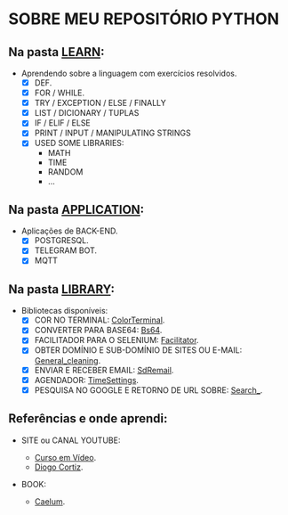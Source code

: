 # SOBRE MEU REPOSITÓRIO PYTHON
 
## Na pasta [LEARN](https://github.com/Mendes1302/Python-Learning/tree/master/Learn):
* Aprendendo sobre a linguagem com exercícios resolvidos.
	- [x] DEF.
	- [x] FOR / WHILE.
	- [x] TRY / EXCEPTION / ELSE / FINALLY
	- [x] LIST / DICIONARY / TUPLAS
	- [x] IF / ELIF / ELSE
	- [x] PRINT / INPUT / MANIPULATING STRINGS
	- [x] USED SOME LIBRARIES:
		* MATH
		* TIME
		* RANDOM
		* ...
 
## Na pasta [APPLICATION](https://github.com/Mendes1302/Python-Learning/tree/master/Application):
* Aplicações de BACK-END.
	- [x] POSTGRESQL.
	- [x] TELEGRAM BOT.
	- [x] MQTT

## Na pasta [LIBRARY](https://github.com/Mendes1302/Python-Learning/tree/master/Library):
* Bibliotecas disponíveis:
	- [x] COR NO TERMINAL: [ColorTerminal](https://github.com/Mendes1302/Python-Learning/blob/master/Library/ColorTerminal.py).
	- [x] CONVERTER PARA BASE64: [Bs64](https://github.com/Mendes1302/Python-Learning/blob/master/Library/Bs64.py).
	- [x] FACILITADOR PARA O SELENIUM: [Facilitator](https://github.com/Mendes1302/Python-Learning/blob/master/Library/Facilitator.py).
	- [x] OBTER DOMÍNIO E SUB-DOMÍNIO DE SITES OU E-MAIL: [General_cleaning](https://github.com/Mendes1302/Python-Learning/blob/master/Library/General_cleaning.py).
	- [x] ENVIAR E RECEBER EMAIL: [SdRemail](https://github.com/Mendes1302/Python-Learning/blob/master/Library/SdRemail.py).
	- [x] AGENDADOR: [TimeSettings](https://github.com/Mendes1302/Python-Learning/blob/master/Library/TimeSettings.py).
	- [x] PESQUISA NO GOOGLE E RETORNO DE URL SOBRE:  [Search_](https://github.com/Mendes1302/Python-Learning/blob/master/Library/Search_.py).
  
## Referências e onde aprendi:
* SITE ou CANAL YOUTUBE:
	* [Curso em Vídeo](https://www.youtube.com/watch?v=nIHq1MtJaKs&list=PLHz_AreHm4dm6wYOIW20Nyg12TAjmMGT-).
	* [Diogo Cortiz](https://www.youtube.com/c/DiogoCortiz).
	
* BOOK:
	* [Caelum](https://www.caelum.com.br/apostila/apostila-python-orientacao-a-objetos.pdf).	
		
 
